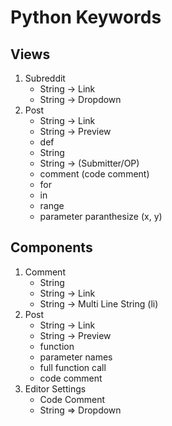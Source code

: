 # Python Keywords

## Views
1. Subreddit
    * String -> Link
    * String -> Dropdown
2. Post
    * String -> Link
    * String -> Preview
    * def
    * String
    * String -> (Submitter/OP)
    * comment (code comment)
    * for
    * in
    * range
    * parameter paranthesize (x, y)

## Components
1. Comment
    * String
    * String -> Link
    * String -> Multi Line String (li)
2. Post
    * String -> Link
    * String -> Preview
    * function 
    * parameter names 
    * full function call
    * code comment
3. Editor Settings
    * Code Comment
    * String => Dropdown